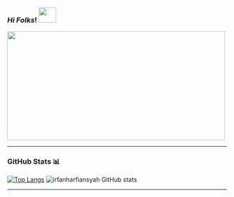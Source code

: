 ### ***Hi Folks***! <img src="https://user-images.githubusercontent.com/71871211/128218014-e4ee2b40-54dd-4ccd-99eb-2439f2f7adf7.gif" width="40" height="35"/>
<img src="https://user-images.githubusercontent.com/71871211/128297645-fccc3e34-da70-40b3-8365-18849c1c165a.gif" width="500" height="250" />

 ------------------------------------------------------------------
 
### GitHub Stats 📊
[![Top Langs](https://github-readme-stats.vercel.app/api/top-langs/?username=irfanharfiansyah&theme=highcontrast)](https://github.com/irfanharfiansyah/github-readme-stats)
        ![irfanharfiansyah GitHub stats](https://github-readme-stats.vercel.app/api?username=irfanharfiansyah&theme=highcontrast&show_icons=true) 



 ---------------------------------------------------------------------------------------------------------------------------------------------------------- 




